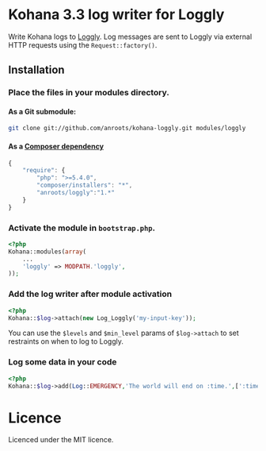 # Kohana 3.3 log writer for Loggly

Write Kohana logs to [Loggly](http://loggly.com). Log messages are sent to Loggly via external HTTP requests using the
`Request::factory()`.

## Installation

### Place the files in your modules directory.

#### As a Git submodule:

```bash
git clone git://github.com/anroots/kohana-loggly.git modules/loggly
```
#### As a [Composer dependency](http://getcomposer.org)

```javascript
{
	"require": {
		"php": ">=5.4.0",
		"composer/installers": "*",
		"anroots/loggly":"1.*"
	}
}
```

### Activate the module in `bootstrap.php`.

```php
<?php
Kohana::modules(array(
	...
	'loggly' => MODPATH.'loggly',
));
```

### Add the log writer after module activation

```php
<?php
Kohana::$log->attach(new Log_Loggly('my-input-key'));
```

You can use the  `$levels` and `$min_level` params of `$log->attach` to set restraints on when to log to Loggly.

### Log some data in your code

```php
<?php
Kohana::$log->add(Log::EMERGENCY,'The world will end on :time.',[':time'=>time()+60]);
```

# Licence

Licenced under the MIT licence.